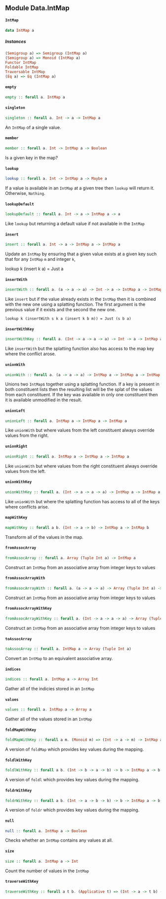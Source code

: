 ## Module Data.IntMap

#### `IntMap`

``` purescript
data IntMap a
```

##### Instances
``` purescript
(Semigroup a) => Semigroup (IntMap a)
(Semigroup a) => Monoid (IntMap a)
Functor IntMap
Foldable IntMap
Traversable IntMap
(Eq a) => Eq (IntMap a)
```

#### `empty`

``` purescript
empty :: forall a. IntMap a
```

#### `singleton`

``` purescript
singleton :: forall a. Int -> a -> IntMap a
```

An `IntMap` of a single value.

#### `member`

``` purescript
member :: forall a. Int -> IntMap a -> Boolean
```

Is a given key in the map?

#### `lookup`

``` purescript
lookup :: forall a. Int -> IntMap a -> Maybe a
```

If a value is available in an `IntMap` at a given tree then `lookup`
will return it. Otherwise, `Nothing`.

#### `lookupDefault`

``` purescript
lookupDefault :: forall a. Int -> a -> IntMap a -> a
```

Like `lookup` but returning a default value if not available in the `IntMap`

#### `insert`

``` purescript
insert :: forall a. Int -> a -> IntMap a -> IntMap a
```

Update an `IntMap` by ensuring that a given value exists at a given 
key such that for any `IntMap` `m` and integer `k`, 

  lookup k (insert k a) = Just a


#### `insertWith`

``` purescript
insertWith :: forall a. (a -> a -> a) -> Int -> a -> IntMap a -> IntMap a
```

Like `insert` but if the value already exists in the `IntMap` then it is
combined with the new one using a splatting function. The first argument is
the previous value if it exists and the second the new one.

    lookup k (insertWith s k a (insert k b m)) = Just (s b a)


#### `insertWithKey`

``` purescript
insertWithKey :: forall a. (Int -> a -> a -> a) -> Int -> a -> IntMap a -> IntMap a
```

Like `insertWith` but the splatting function also has access to the 
map key where the conflict arose.

#### `unionWith`

``` purescript
unionWith :: forall a. (a -> a -> a) -> IntMap a -> IntMap a -> IntMap a
```

Unions two `IntMap`s together using a splatting function. If 
a key is present in both constituent lists then the resulting 
list will be the splat of the values from each constituent. If the key
was available in only one constituent then it is available unmodified 
in the result.

#### `unionLeft`

``` purescript
unionLeft :: forall a. IntMap a -> IntMap a -> IntMap a
```

Like `unionWith` but where values from the left constituent always override
values from the right.

#### `unionRight`

``` purescript
unionRight :: forall a. IntMap a -> IntMap a -> IntMap a
```

Like `unionWith` but where values from the right constituent always override
values from the left.

#### `unionWithKey`

``` purescript
unionWithKey :: forall a. (Int -> a -> a -> a) -> IntMap a -> IntMap a -> IntMap a
```

Like `unionWith` but where the splatting function has access to all of the
keys where conflicts arise.

#### `mapWithKey`

``` purescript
mapWithKey :: forall a b. (Int -> a -> b) -> IntMap a -> IntMap b
```

Transform all of the values in the map.

#### `fromAssocArray`

``` purescript
fromAssocArray :: forall a. Array (Tuple Int a) -> IntMap a
```

Construct an `IntMap` from an associative array from integer keys to values

#### `fromAssocArrayWith`

``` purescript
fromAssocArrayWith :: forall a. (a -> a -> a) -> Array (Tuple Int a) -> IntMap a
```

Construct an `IntMap` from an associative array from integer keys to values

#### `fromAssocArrayWithKey`

``` purescript
fromAssocArrayWithKey :: forall a. (Int -> a -> a -> a) -> Array (Tuple Int a) -> IntMap a
```

Construct an `IntMap` from an associative array from integer keys to values

#### `toAssocArray`

``` purescript
toAssocArray :: forall a. IntMap a -> Array (Tuple Int a)
```

Convert an `IntMap` to an equivalent associative array.

#### `indices`

``` purescript
indices :: forall a. IntMap a -> Array Int
```

Gather all of the indicies stored in an `IntMap`

#### `values`

``` purescript
values :: forall a. IntMap a -> Array a
```

Gather all of the values stored in an `IntMap`

#### `foldMapWithKey`

``` purescript
foldMapWithKey :: forall a m. (Monoid m) => (Int -> a -> m) -> IntMap a -> m
```

A version of `foldMap` which provides key values during the mapping.

#### `foldlWithKey`

``` purescript
foldlWithKey :: forall a b. (Int -> b -> a -> b) -> b -> IntMap a -> b
```

A version of `foldl` which provides key values during the mapping.

#### `foldrWithKey`

``` purescript
foldrWithKey :: forall a b. (Int -> a -> b -> b) -> b -> IntMap a -> b
```

A version of `foldr` which provides key values during the mapping.

#### `null`

``` purescript
null :: forall a. IntMap a -> Boolean
```

Checks whether an `IntMap` contains any values at all.

#### `size`

``` purescript
size :: forall a. IntMap a -> Int
```

Count the number of values in the `IntMap`

#### `traverseWithKey`

``` purescript
traverseWithKey :: forall a t b. (Applicative t) => (Int -> a -> t b) -> IntMap a -> t (IntMap b)
```


